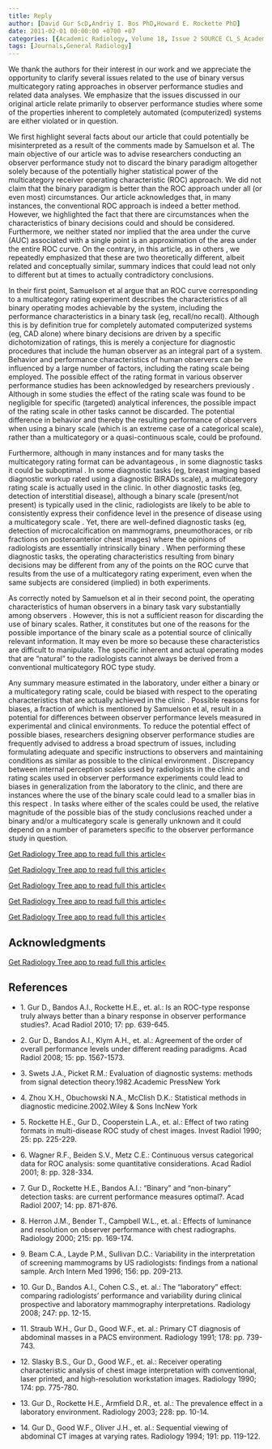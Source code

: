 ```yaml
---
title: Reply
author: [David Gur ScD,Andriy I. Bos PhD,Howard E. Rockette PhD]
date: 2011-02-01 00:00:00 +0700 +07
categories: [{Academic Radiology, Volume 18, Issue 2 SOURCE CL_S_AcademicRadiologyVolume18Issue2 1}]
tags: [Journals,General Radiology]
---
```

We thank the authors for their interest in our work and we appreciate the opportunity to clarify several issues related to the use of binary versus multicategory rating approaches in observer performance studies and related data analyses. We emphasize that the issues discussed in our original article relate primarily to observer performance studies where some of the properties inherent to completely automated (computerized) systems are either violated or in question.

We first highlight several facts about our article that could potentially be misinterpreted as a result of the comments made by Samuelson et al. The main objective of our article was to advise researchers conducting an observer performance study not to discard the binary paradigm altogether solely because of the potentially higher statistical power of the multicategory receiver operating characteristic (ROC) approach. We did not claim that the binary paradigm is better than the ROC approach under all (or even most) circumstances. Our article acknowledges that, in many instances, the conventional ROC approach is indeed a better method. However, we highlighted the fact that there are circumstances when the characteristics of binary decisions could and should be considered. Furthermore, we neither stated nor implied that the area under the curve (AUC) associated with a single point is an approximation of the area under the entire ROC curve. On the contrary, in this article, as in others , we repeatedly emphasized that these are two theoretically different, albeit related and conceptually similar, summary indices that could lead not only to different but at times to actually contradictory conclusions.

In their first point, Samuelson et al argue that an ROC curve corresponding to a multicategory rating experiment describes the characteristics of all binary operating modes achievable by the system, including the performance characteristics in a binary task (eg, recall/no recall). Although this is by definition true for completely automated computerized systems (eg, CAD alone) where binary decisions are driven by a specific dichotomization of ratings, this is merely a conjecture for diagnostic procedures that include the human observer as an integral part of a system. Behavior and performance characteristics of human observers can be influenced by a large number of factors, including the rating scale being employed. The possible effect of the rating format in various observer performance studies has been acknowledged by researchers previously . Although in some studies the effect of the rating scale was found to be negligible for specific (targeted) analytical inferences, the possible impact of the rating scale in other tasks cannot be discarded. The potential difference in behavior and thereby the resulting performance of observers when using a binary scale (which is an extreme case of a categorical scale), rather than a multicategory or a quasi-continuous scale, could be profound.

Furthermore, although in many instances and for many tasks the multicategory rating format can be advantageous , in some diagnostic tasks it could be suboptimal . In some diagnostic tasks (eg, breast imaging based diagnostic workup rated using a diagnostic BIRADs scale), a multicategory rating scale is actually used in the clinic. In other diagnostic tasks (eg, detection of interstitial disease), although a binary scale (present/not present) is typically used in the clinic, radiologists are likely to be able to consistently express their confidence level in the presence of disease using a multicategory scale . Yet, there are well-defined diagnostic tasks (eg, detection of microcalcification on mammograms, pneumothoraces, or rib fractions on posteroanterior chest images) where the opinions of radiologists are essentially intrinsically binary . When performing these diagnostic tasks, the operating characteristics resulting from binary decisions may be different from any of the points on the ROC curve that results from the use of a multicategory rating experiment, even when the same subjects are considered (implied) in both experiments.

As correctly noted by Samuelson et al in their second point, the operating characteristics of human observers in a binary task vary substantially among observers . However, this is not a sufficient reason for discarding the use of binary scales. Rather, it constitutes but one of the reasons for the possible importance of the binary scale as a potential source of clinically relevant information. It may even be more so because these characteristics are difficult to manipulate. The specific inherent and actual operating modes that are “natural” to the radiologists cannot always be derived from a conventional multicategory ROC type study.

Any summary measure estimated in the laboratory, under either a binary or a multicategory rating scale, could be biased with respect to the operating characteristics that are actually achieved in the clinic . Possible reasons for biases, a fraction of which is mentioned by Samuelson et al, result in a potential for differences between observer performance levels measured in experimental and clinical environments. To reduce the potential effect of possible biases, researchers designing observer performance studies are frequently advised to address a broad spectrum of issues, including formulating adequate and specific instructions to observers and maintaining conditions as similar as possible to the clinical environment . Discrepancy between internal perception scales used by radiologists in the clinic and rating scales used in observer performance experiments could lead to biases in generalization from the laboratory to the clinic, and there are instances where the use of the binary scale could lead to a smaller bias in this respect . In tasks where either of the scales could be used, the relative magnitude of the possible bias of the study conclusions reached under a binary and/or a multicategory scale is generally unknown and it could depend on a number of parameters specific to the observer performance study in question.

[Get Radiology Tree app to read full this article<](https://clinicalpub.com/app)

[Get Radiology Tree app to read full this article<](https://clinicalpub.com/app)

[Get Radiology Tree app to read full this article<](https://clinicalpub.com/app)

[Get Radiology Tree app to read full this article<](https://clinicalpub.com/app)

[Get Radiology Tree app to read full this article<](https://clinicalpub.com/app)

## Acknowledgments

[Get Radiology Tree app to read full this article<](https://clinicalpub.com/app)

## References

- 1\. Gur D., Bandos A.I., Rockette H.E., et. al.: Is an ROC-type response truly always better than a binary response in observer performance studies?. Acad Radiol 2010; 17: pp. 639-645.


- 2\. Gur D., Bandos A.I., Klym A.H., et. al.: Agreement of the order of overall performance levels under different reading paradigms. Acad Radiol 2008; 15: pp. 1567-1573.


- 3\. Swets J.A., Picket R.M.: Evaluation of diagnostic systems: methods from signal detection theory.1982.Academic PressNew York


- 4\. Zhou X.H., Obuchowski N.A., McClish D.K.: Statistical methods in diagnostic medicine.2002.Wiley & Sons IncNew York


- 5\. Rockette H.E., Gur D., Cooperstein L.A., et. al.: Effect of two rating formats in multi-disease ROC study of chest images. Invest Radiol 1990; 25: pp. 225-229.


- 6\. Wagner R.F., Beiden S.V., Metz C.E.: Continuous versus categorical data for ROC analysis: some quantitative considerations. Acad Radiol 2001; 8: pp. 328-334.


- 7\. Gur D., Rockette H.E., Bandos A.I.: “Binary” and “non-binary” detection tasks: are current performance measures optimal?. Acad Radiol 2007; 14: pp. 871-876.


- 8\. Herron J.M., Bender T., Campbell W.L., et. al.: Effects of luminance and resolution on observer performance with chest radiographs. Radiology 2000; 215: pp. 169-174.


- 9\. Beam C.A., Layde P.M., Sullivan D.C.: Variability in the interpretation of screening mammograms by US radiologists: findings from a national sample. Arch Intern Med 1996; 156: pp. 209-213.


- 10\. Gur D., Bandos A.I., Cohen C.S., et. al.: The “laboratory” effect: comparing radiologists’ performance and variability during clinical prospective and laboratory mammography interpretations. Radiology 2008; 247: pp. 12-15.


- 11\. Straub W.H., Gur D., Good W.F., et. al.: Primary CT diagnosis of abdominal masses in a PACS environment. Radiology 1991; 178: pp. 739-743.


- 12\. Slasky B.S., Gur D., Good W.F., et. al.: Receiver operating characteristic analysis of chest image interpretation with conventional, laser printed, and high-resolution workstation images. Radiology 1990; 174: pp. 775-780.


- 13\. Gur D., Rockette H.E., Armfield D.R., et. al.: The prevalence effect in a laboratory environment. Radiology 2003; 228: pp. 10-14.


- 14\. Gur D., Good W.F., Oliver J.H., et. al.: Sequential viewing of abdominal CT images at varying rates. Radiology 1994; 191: pp. 119-122.